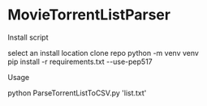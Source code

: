 # MovieTorrentListParser

Install script

select an install location
clone repo
python -m venv venv  
pip install -r requirements.txt --use-pep517

Usage

python ParseTorrentListToCSV.py 'list.txt'
